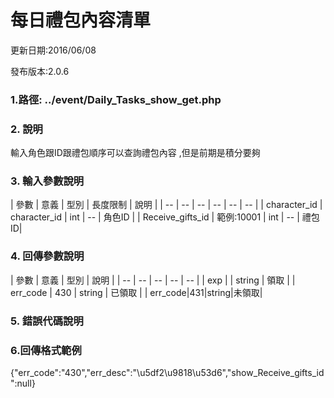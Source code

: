 # 每日禮包內容清單


更新日期:2016/06/08

發布版本:2.0.6
### 1.路徑: ../event/Daily_Tasks_show_get.php 　

### 2. 說明

輸入角色跟ID跟禮包順序可以查詢禮包內容 ,但是前期是積分要夠
### 3. 輸入參數說明


| 參數 | 意義 | 型別 | 長度限制 | 說明 |
| -- | -- | -- | -- | -- | -- |
| character_id  | character_id  | int | -- | 角色ID |
| Receive_gifts_id   | 範例:10001 | int | -- | 禮包ID|

### 4. 回傳參數說明
| 參數 | 意義 | 型別 | 說明 |
| -- | -- | -- | -- | -- |
| exp |  | string | 領取 |
| err_code | 430 | string | 已領取 |
| err_code|431|string|未領取|



### 5. 錯誤代碼說明

### 6.回傳格式範例

{"err_code":"430","err_desc":"\u5df2\u9818\u53d6","show_Receive_gifts_id":null}

